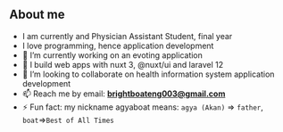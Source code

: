 ## About me
- I am currently and Physician Assistant Student, final year
- I love programming, hence application development
- 🔭 I’m currently working on an evoting application
- 🌱 I build web apps with nuxt 3, @nuxt/ui and laravel 12
- 👯 I’m looking to collaborate on health information system application development 
- 📫 Reach me by email: <a href="mailto:brightboateng003@gmail.com">**brightboateng003@gmail.com**</a>
- ⚡ Fun fact: my nickname agyaboat means: `agya (Akan)` => `father`,  `boat`=>`Best of All Times`


